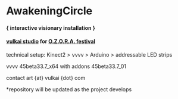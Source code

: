 # AwakeningCircle

#### { interactive visionary installation }
#### [vulkai studio](http://www.vulkai.com) for [O.Z.O.R.A. festival](http://www.ozorafestival.eu)

technical setup: Kinect2 > vvvv > Arduino > addressable LED strips

vvvv 45beta33.7_x64 with addons 45beta33.7_01

contact art {at} vulkai {dot} com

*repository will be updated as the project develops
